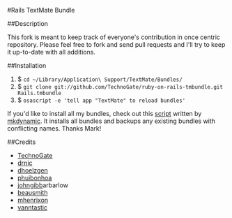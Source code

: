 #Rails TextMate Bundle

##Description

This fork is meant to keep track of everyone's contribution in once centric
repository. Please feel free to fork and send pull requests and I'll try to keep
it up-to-date with all additions.
 
##Installation

1. $ `cd ~/Library/Application\ Support/TextMate/Bundles/`
2. $ `git clone git://github.com/TechnoGate/ruby-on-rails-tmbundle.git Rails.tmbundle`
3. $ `osascript -e 'tell app "TextMate" to reload bundles'`

If you'd like to install all my bundles, check out this [script](http://gist.github.com/443129) written by [mkdynamic](http://github.com/mkdynamic).  It installs all bundles and backups any existing bundles with conflicting names.  Thanks Mark!

##Credits

* [TechnoGate](https://github.com/TechnoGate/ruby-on-rails-tmbundle)
* [drnic](https://github.com/drnic/ruby-on-rails-tmbundle)
* [dhoelzgen](https://github.com/dhoelzgen/ruby-on-rails-tmbundle)
* [phuibonhoa](https://github.com/phuibonhoa/ruby-on-rails-tmbundle)
* [johngibb](https://github.com/johngibb/ruby-on-rails-tmbundle)arbarlow
* [beausmith](https://github.com/beausmith/ruby-on-rails-tmbundle)
* [mhenrixon](https://github.com/mhenrixon/ruby-on-rails-tmbundle)
* [vanntastic](https://github.com/vanntastic/ruby-on-rails-tmbundle)
